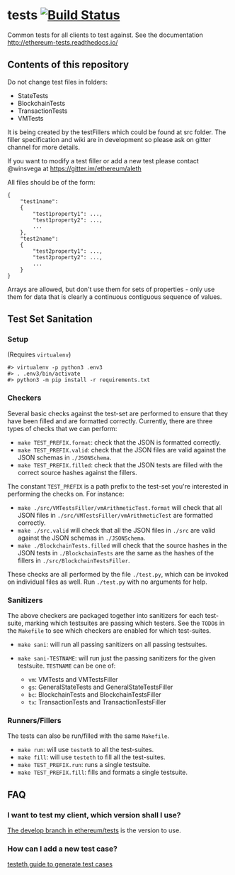 tests   [![Build Status](https://travis-ci.org/ethereum/tests.svg?branch=develop)](https://travis-ci.org/ethereum/tests)
=====

Common tests for all clients to test against. See the documentation http://ethereum-tests.readthedocs.io/

Contents of this repository
---------------------------

Do not change test files in folders: 
* StateTests
* BlockchainTests
* TransactionTests 
* VMTests

It is being created by the testFillers which could be found at src folder. The filler specification and wiki are in development so please ask on gitter channel for more details.

If you want to modify a test filler or add a new test please contact @winsvega at https://gitter.im/ethereum/aleth

All files should be of the form:

```
{
	"test1name":
	{
		"test1property1": ...,
		"test1property2": ...,
		...
	},
	"test2name":
	{
		"test2property1": ...,
		"test2property2": ...,
		...
	}
}
```

Arrays are allowed, but don't use them for sets of properties - only use them for data that is clearly a continuous contiguous sequence of values.

Test Set Sanitation
-------------------

### Setup

(Requires `virtualenv`)
```
#> virtualenv -p python3 .env3
#> . .env3/bin/activate
#> python3 -m pip install -r requirements.txt
```

### Checkers

Several basic checks against the test-set are performed to ensure that they have been filled and are formatted correctly.
Currently, there are three types of checks that we can perform:

-   `make TEST_PREFIX.format`: check that the JSON is formatted correctly.
-   `make TEST_PREFIX.valid`: check that the JSON files are valid against the JSON schemas in `./JSONSchema`.
-   `make TEST_PREFIX.filled`: check that the JSON tests are filled with the correct source hashes against the fillers.

The constant `TEST_PREFIX` is a path prefix to the test-set you're interested in performing the checks on.
For instance:

-   `make ./src/VMTestsFiller/vmArithmeticTest.format` will check that all JSON files in `./src/VMTestsFiller/vmArithmeticTest` are formatted correctly.
-   `make ./src.valid` will check that all the JSON files in `./src` are valid against the JSON schemas in `./JSONSchema`.
-   `make ./BlockchainTests.filled` will check that the source hashes in the JSON tests in `./BlockchainTests` are the same as the hashes of the fillers in `./src/BlockchainTestsFiller`.

These checks are all performed by the file `./test.py`, which can be invoked on individual files as well.
Run `./test.py` with no arguments for help.

### Sanitizers

The above checkers are packaged together into sanitizers for each test-suite, marking which testsuites are passing which testers.
See the `TODO`s in the `Makefile` to see which checkers are enabled for which test-suites.

-   `make sani`: will run all passing sanitizers on all passing testsuites.
-   `make sani-TESTNAME`: will run just the passing sanitizers for the given testsuite.
    `TESTNAME` can be one of:

    -   `vm`: VMTests and VMTestsFiller
    -   `gs`: GeneralStateTests and GeneralStateTestsFiller
    -   `bc`: BlockchainTests and BlockchainTestsFiller
    -   `tx`: TransactionTests and TransactionTestsFiller

### Runners/Fillers

The tests can also be run/filled with the same `Makefile`.

-   `make run`: will use `testeth` to all the test-suites.
-   `make fill`: will use `testeth` to fill all the test-suites.
-   `make TEST_PREFIX.run`: runs a single testsuite.
-   `make TEST_PREFIX.fill`: fills and formats a single testsuite.

FAQ
---

### I want to test my client, which version shall I use?

[The develop branch in ethereum/tests](https://github.com/ethereum/tests/tree/develop) is the version to use.

### How can I add a new test case?

[testeth guide to generate test cases](https://github.com/ethereum/testeth/blob/develop/doc/generating_tests.rst)
